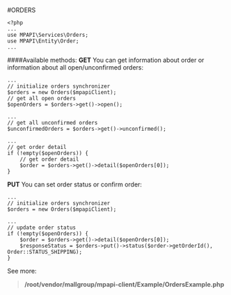 #ORDERS
```
<?php
...
use MPAPI\Services\Orders;
use MPAPI\Entity\Order;
...
```

####Available methods:
**GET**
You can get information about order or information about all open/unconfirmed orders:
```
...
// initialize orders synchronizer
$orders = new Orders($mpapiClient);
// get all open orders
$openOrders = $orders->get()->open();

...
// get all unconfirmed orders
$unconfirmedOrders = $orders->get()->unconfirmed();

...
// get order detail
if (!empty($openOrders)) {
	// get order detail
	$order = $orders->get()->detail($openOrders[0]);
}
```

**PUT**
You can set order status or confirm order:
```
...
// initialize orders synchronizer
$orders = new Orders($mpapiClient);

...
// update order status
if (!empty($openOrders)) {
	$order = $orders->get()->detail($openOrders[0]);
	$responseStatus = $orders->put()->status($order->getOrderId(), Order::STATUS_SHIPPING);
}
```

See more:
> **/root/vendor/mallgroup/mpapi-client/Example/OrdersExample.php**
